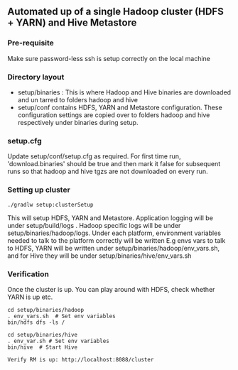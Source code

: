 ## Automated up of a single Hadoop cluster (HDFS + YARN) and Hive Metastore

### Pre-requisite
Make sure password-less ssh is setup correctly on the local machine

### Directory layout
- setup/binaries : This is where Hadoop and Hive binaries are downloaded and un tarred to folders hadoop and hive
- setup/conf contains HDFS, YARN and Metastore configuration. These configuration settings are copied over to folders hadoop and hive
respectively under binaries during setup.

### setup.cfg
Update setup/conf/setup.cfg as required. For first time run, 'download.binaries' should be true and then mark it false for subsequent runs so that hadoop and
hive tgzs are not downloaded on every run.

### Setting up cluster
```./gradlw setup:clusterSetup```

This will setup HDFS, YARN and Metastore. Application logging will be under setup/build/logs . Hadoop specific logs will be under
setup/binaries/hadoop/logs.  Under each platform, environment variables needed to talk to the platform correctly will be written
E.g envs vars to talk to HDFS, YARN will be written under setup/binaries/hadoop/env_vars.sh, and for Hive they will be under setup/binaries/hive/env_vars.sh

### Verification
Once the cluster is up. You can play around with HDFS, check whether YARN is up etc.

```
cd setup/binaries/hadoop
. env_vars.sh  # Set env variables
bin/hdfs dfs -ls /

cd setup/binaries/hive
. env_var.sh # Set env variables
bin/hive  # Start Hive

Verify RM is up: http://localhost:8088/cluster
```